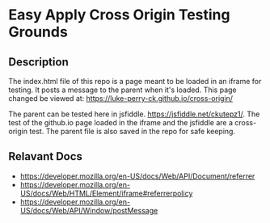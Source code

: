 # Easy Apply Cross Origin Testing Grounds

## Description
The index.html file of this repo is a page meant to be loaded in an iframe for testing. It posts a message to the parent when it's loaded. This page changed be viewed at: https://luke-perry-ck.github.io/cross-origin/

The parent can be tested here in jsfiddle. https://jsfiddle.net/ckutepz1/. The test of the github.io page loaded in the iframe and the jsfiddle are a cross-origin test. The parent file is also saved in the repo for safe keeping.

## Relavant Docs
- https://developer.mozilla.org/en-US/docs/Web/API/Document/referrer
- https://developer.mozilla.org/en-US/docs/Web/HTML/Element/iframe#referrerpolicy
- https://developer.mozilla.org/en-US/docs/Web/API/Window/postMessage
